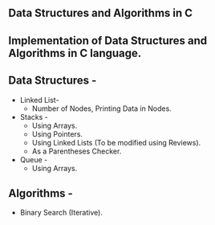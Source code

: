 ## Data Structures and Algorithms in C

## Implementation of Data Structures and Algorithms in C language.

##  Data Structures -
  * Linked List-
    * Number of Nodes, Printing Data in Nodes.
  * Stacks -
    * Using Arrays.
    * Using Pointers.
    * Using Linked Lists (To be modified using Reviews).
    * As a Parentheses Checker.
  * Queue -
    * Using Arrays.
  
## Algorithms -
 * Binary Search (Iterative).
